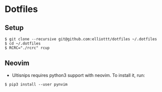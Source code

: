# Dotfiles

## Setup

```shell
$ git clone --recursive git@github.com:elliottt/dotfiles ~/.dotfiles
$ cd ~/.dotfiles
$ RCRC="./rcrc" rcup
```

## Neovim

* Ultisnips requires python3 support with neovim. To install it, run:
```
$ pip3 install --user pynvim
```

